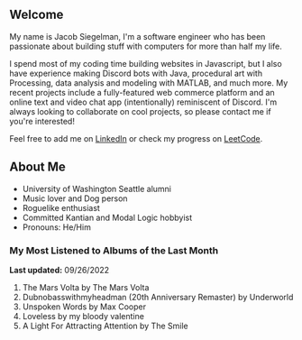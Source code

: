 
## Welcome
My name is Jacob Siegelman, I'm a software engineer who has been passionate about building stuff with computers for more than half my life.

I spend most of my coding time building websites in Javascript, but I also have experience making Discord bots with Java, procedural art with Processing, data analysis and modeling with MATLAB, and much more. My recent projects include a fully-featured web commerce platform and an online text and video chat app (intentionally) reminiscent of Discord. I'm always looking to collaborate on cool projects, so please contact me if you're interested!

Feel free to add me on [LinkedIn](https://www.linkedin.com/in/jacob-siegelman/) or check my progress on [LeetCode](https://leetcode.com/jsiegelman/).

## About Me
- University of Washington Seattle alumni
- Music lover and Dog person
- Roguelike enthusiast
- Committed Kantian and Modal Logic hobbyist
- Pronouns: He/Him

### My Most Listened to Albums of the Last Month
**Last updated:** 09/26/2022 <!-- lfm -->   
1. <!-- lfm -->The Mars Volta by The Mars Volta  
2. <!-- lfm -->Dubnobasswithmyheadman (20th Anniversary Remaster) by Underworld  
3. <!-- lfm -->Unspoken Words by Max Cooper  
4. <!-- lfm -->Loveless by my bloody valentine  
5. <!-- lfm -->A Light For Attracting Attention by The Smile  
